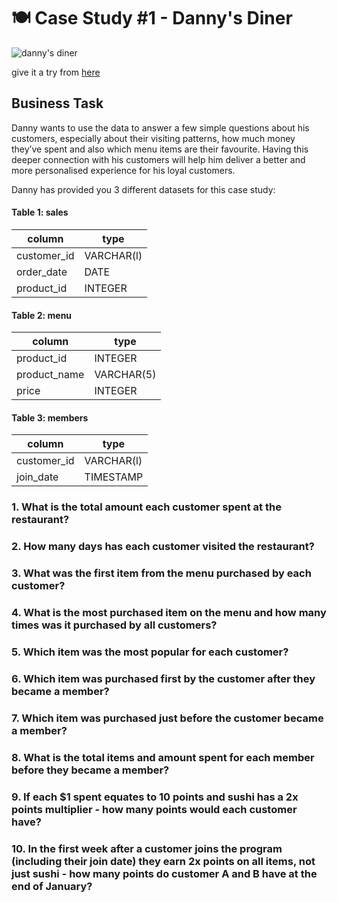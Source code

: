 # 🍽 Case Study #1 - Danny's Diner

![danny's diner](https://user-images.githubusercontent.com/103854541/211166454-6af0b127-e0d5-4c20-af2c-6acf223a5f7a.png)

give it a try from [here](https://8weeksqlchallenge.com/case-study-1/)

## Business Task

Danny wants to use the data to answer a few simple questions about his customers, especially about their visiting patterns, how much money they’ve spent and also which menu items are their favourite. Having this deeper connection with his customers will help him deliver a better and more personalised experience for his loyal customers.

Danny has provided you 3 different datasets for this case study:

#### Table 1: sales 

| column        | type       |    
| ------------- | ---------- |
| customer_id   | VARCHAR(l) |
| order_date    | DATE       |
| product_id    | INTEGER    |

#### Table 2: menu 

| column       | type       |    
| ------------ | ---------- |
| product_id   | INTEGER    |
| product_name | VARCHAR(5) |
| price        | INTEGER    |

#### Table 3: members 

| column        | type       |    
| ------------- | ---------- |
| customer_id   | VARCHAR(l) |
| join_date     | TIMESTAMP  |


### 1. What is the total amount each customer spent at the restaurant?


### 2. How many days has each customer visited the restaurant?


### 3. What was the first item from the menu purchased by each customer?


### 4. What is the most purchased item on the menu and how many times was it purchased by all customers?


### 5. Which item was the most popular for each customer?


### 6. Which item was purchased first by the customer after they became a member?


### 7. Which item was purchased just before the customer became a member?


### 8. What is the total items and amount spent for each member before they became a member?


### 9. If each $1 spent equates to 10 points and sushi has a 2x points multiplier - how many points would each customer have?


### 10. In the first week after a customer joins the program (including their join date) they earn 2x points on all items, not just sushi - how many points do customer A and B have at the end of January?

